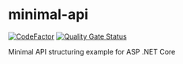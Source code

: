 # minimal-api
[![CodeFactor](https://www.codefactor.io/repository/github/8ait/minimal-api/badge)](https://www.codefactor.io/repository/github/8ait/minimal-api)
[![Quality Gate Status](https://sonarcloud.io/api/project_badges/measure?project=8ait_minimal-api&metric=alert_status)](https://sonarcloud.io/dashboard?id=8ait_minimal-api)

Minimal API structuring example for ASP .NET Core